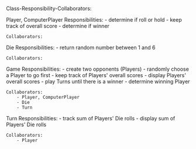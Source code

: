 Class-Responsibility-Collaborators:

Player, ComputerPlayer
    Responsibilities:
        - determine if roll or hold
        - keep track of overall score
        - determine if winner

    Collaborators:

Die
    Responsibilities:
        - return random number between 1 and 6

    Collaborators:

Game
    Responsibilities:
        - create two opponents (Players)
        - randomly choose a Player to go first
        - keep track of Players' overall scores
        - display Players' overall scores
        - play Turns until there is a winner
        - determine winning Player

    Collaborators:
        - Player, ComputerPlayer
        - Die
        - Turn

Turn
    Responsibilities:
        - track sum of Players' Die rolls
        - display sum of Players' Die rolls

    Collaborators:
        - Player